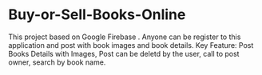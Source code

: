 # Buy-or-Sell-Books-Online
This project based on Google Firebase . Anyone can be register to this application and post with book images and book details.
Key Feature:
Post Books Details with Images,
Post can be deletd by the user,
call to post owner,
search by book name.
